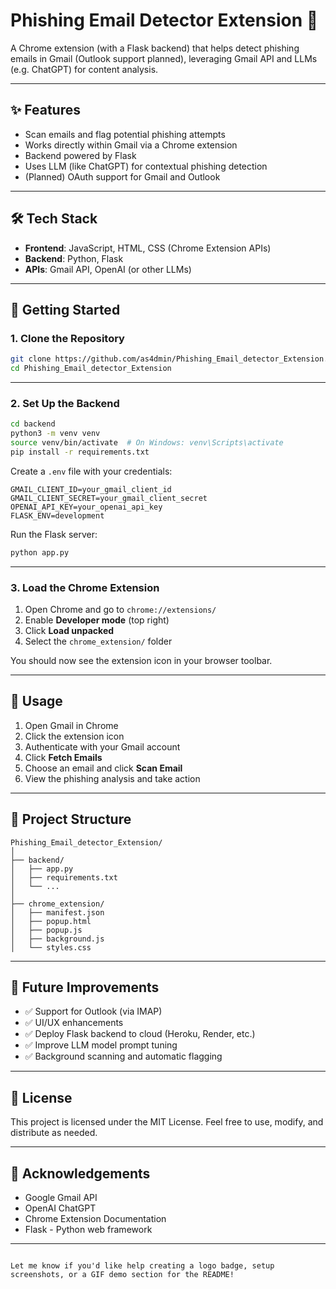 

# Phishing Email Detector Extension 🚨

A Chrome extension (with a Flask backend) that helps detect phishing emails in Gmail (Outlook support planned), leveraging Gmail API and LLMs (e.g. ChatGPT) for content analysis.

---

## ✨ Features

- Scan emails and flag potential phishing attempts  
- Works directly within Gmail via a Chrome extension  
- Backend powered by Flask  
- Uses LLM (like ChatGPT) for contextual phishing detection  
- (Planned) OAuth support for Gmail and Outlook  

---

## 🛠 Tech Stack

- **Frontend**: JavaScript, HTML, CSS (Chrome Extension APIs)  
- **Backend**: Python, Flask  
- **APIs**: Gmail API, OpenAI (or other LLMs)

---

## 🚀 Getting Started

### 1. Clone the Repository

```bash
git clone https://github.com/as4dmin/Phishing_Email_detector_Extension.git
cd Phishing_Email_detector_Extension
````

---

### 2. Set Up the Backend

```bash
cd backend
python3 -m venv venv
source venv/bin/activate  # On Windows: venv\Scripts\activate
pip install -r requirements.txt
```

Create a `.env` file with your credentials:

```env
GMAIL_CLIENT_ID=your_gmail_client_id
GMAIL_CLIENT_SECRET=your_gmail_client_secret
OPENAI_API_KEY=your_openai_api_key
FLASK_ENV=development
```

Run the Flask server:

```bash
python app.py
```

---

### 3. Load the Chrome Extension

1. Open Chrome and go to `chrome://extensions/`
2. Enable **Developer mode** (top right)
3. Click **Load unpacked**
4. Select the `chrome_extension/` folder

You should now see the extension icon in your browser toolbar.

---

## 🧪 Usage

1. Open Gmail in Chrome
2. Click the extension icon
3. Authenticate with your Gmail account
4. Click **Fetch Emails**
5. Choose an email and click **Scan Email**
6. View the phishing analysis and take action

---

## 📁 Project Structure

```
Phishing_Email_detector_Extension/
│
├── backend/
│   ├── app.py
│   ├── requirements.txt
│   └── ...
│
├── chrome_extension/
│   ├── manifest.json
│   ├── popup.html
│   ├── popup.js
│   ├── background.js
│   └── styles.css
```

---

## 🔮 Future Improvements

* ✅ Support for Outlook (via IMAP)
* ✅ UI/UX enhancements
* ✅ Deploy Flask backend to cloud (Heroku, Render, etc.)
* ✅ Improve LLM model prompt tuning
* ✅ Background scanning and automatic flagging

---

## 📄 License

This project is licensed under the MIT License.
Feel free to use, modify, and distribute as needed.

---

## 🙏 Acknowledgements

* Google Gmail API
* OpenAI ChatGPT
* Chrome Extension Documentation
* Flask - Python web framework

---

```

Let me know if you'd like help creating a logo badge, setup screenshots, or a GIF demo section for the README!
```
